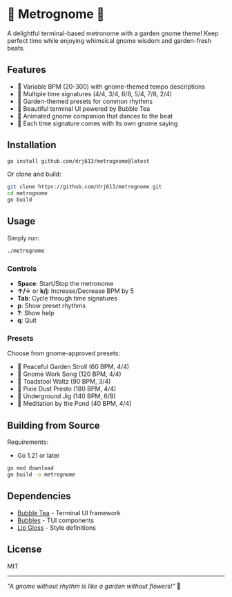 # 🍄 Metrognome 🍄

A delightful terminal-based metronome with a garden gnome theme! Keep perfect time while enjoying whimsical gnome wisdom and garden-fresh beats.

## Features

- 🎵 Variable BPM (20-300) with gnome-themed tempo descriptions
- 🎼 Multiple time signatures (4/4, 3/4, 6/8, 5/4, 7/8, 2/4)
- 🌻 Garden-themed presets for common rhythms
- 🎨 Beautiful terminal UI powered by Bubble Tea
- 🧙 Animated gnome companion that dances to the beat
- 🌱 Each time signature comes with its own gnome saying

## Installation

```bash
go install github.com/drj613/metrognome@latest
```

Or clone and build:

```bash
git clone https://github.com/drj613/metrognome.git
cd metrognome
go build
```

## Usage

Simply run:

```bash
./metrognome
```

### Controls

- **Space**: Start/Stop the metronome
- **↑/↓** or **k/j**: Increase/Decrease BPM by 5
- **Tab**: Cycle through time signatures
- **p**: Show preset rhythms
- **?**: Show help
- **q**: Quit

### Presets

Choose from gnome-approved presets:
- 🚶 Peaceful Garden Stroll (60 BPM, 4/4)
- 🎵 Gnome Work Song (120 BPM, 4/4)
- 💃 Toadstool Waltz (90 BPM, 3/4)
- 🏃 Pixie Dust Presto (180 BPM, 4/4)
- 🕺 Underground Jig (140 BPM, 6/8)
- 🧘 Meditation by the Pond (40 BPM, 4/4)

## Building from Source

Requirements:
- Go 1.21 or later

```bash
go mod download
go build -o metrognome
```

## Dependencies

- [Bubble Tea](https://github.com/charmbracelet/bubbletea) - Terminal UI framework
- [Bubbles](https://github.com/charmbracelet/bubbles) - TUI components
- [Lip Gloss](https://github.com/charmbracelet/lipgloss) - Style definitions

## License

MIT

---

*"A gnome without rhythm is like a garden without flowers!"* 🌻
